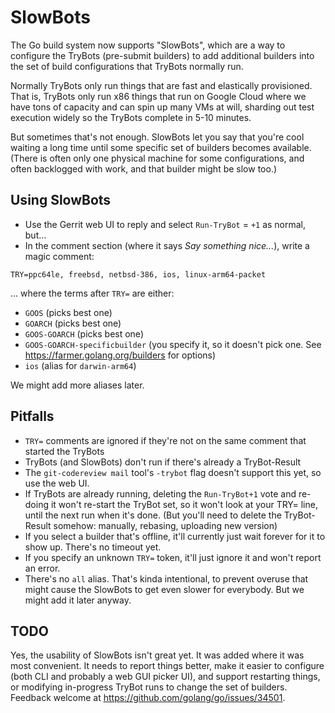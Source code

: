 # SlowBots

The Go build system now supports "SlowBots", which are a way to configure the TryBots (pre-submit builders) to add additional builders into the set of build configurations that TryBots normally run.

Normally TryBots only run things that are fast and elastically provisioned. That is, TryBots only run x86 things that run on Google Cloud where we have tons of capacity and can spin up many VMs at will, sharding out test execution widely so the TryBots complete in 5-10 minutes.

But sometimes that's not enough. SlowBots let you say that you're cool waiting a long time until some specific set of builders becomes available. (There is often only one physical machine for some configurations, and often backlogged with work, and that builder might be slow too.)

## Using SlowBots

* Use the Gerrit web UI to reply and select `Run-TryBot` = `+1` as normal, but...
* In the comment section (where it says _Say something nice..._), write a magic comment:

```
TRY=ppc64le, freebsd, netbsd-386, ios, linux-arm64-packet
```

... where the terms after `TRY=` are either:

* `GOOS` (picks best one)
* `GOARCH` (picks best one)
* `GOOS-GOARCH` (picks best one)
* `GOOS-GOARCH-specificbuilder` (you specify it, so it doesn't pick one. See https://farmer.golang.org/builders for options)
* `ios` (alias for `darwin-arm64`)

We might add more aliases later.

## Pitfalls

* `TRY=` comments are ignored if they're not on the same comment that started the TryBots
* TryBots (and SlowBots) don't run if there's already a TryBot-Result
* The `git-codereview mail` tool's `-trybot` flag doesn't support this yet, so use the web UI.
* If TryBots are already running, deleting the `Run-TryBot+1` vote and re-doing it won't re-start the TryBot set, so it won't look at your TRY= line, until the next run when it's done. (But you'll need to delete the TryBot-Result somehow: manually, rebasing, uploading new version)
* If you select a builder that's offline, it'll currently just wait forever for it to show up. There's no timeout yet.
* If you specify an unknown `TRY=` token, it'll just ignore it and won't report an error.
* There's no `all` alias. That's kinda intentional, to prevent overuse that might cause the SlowBots to get even slower for everybody. But we might add it later anyway.

## TODO

Yes, the usability of SlowBots isn't great yet. It was added where it was most convenient. It needs to report things better, make it easier to configure (both CLI and probably a web GUI picker UI), and support restarting things, or modifying in-progress TryBot runs to change the set of builders. Feedback welcome at https://github.com/golang/go/issues/34501.

